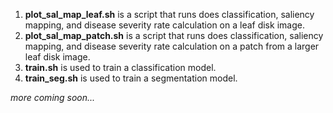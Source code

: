 1. **plot_sal_map_leaf.sh** is a script that runs does classification, saliency mapping, and disease severity rate calculation on a leaf disk image.
2. **plot_sal_map_patch.sh** is a script that runs does classification, saliency mapping, and disease severity rate calculation on a patch from a larger leaf disk image.
3. **train.sh** is used to train a classification model.
4. **train_seg.sh** is used to train a segmentation model.

*more coming soon...*
